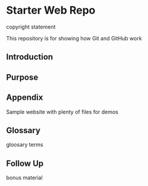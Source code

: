 # Starter Web Repo

copyright statement

This repository is for showing how Git and GitHub work

## Introduction

## Purpose

## Appendix

Sample website with plenty of files for demos

## Glossary

gloosary terms

## Follow Up

bonus material

